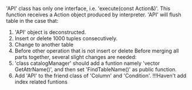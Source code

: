 'API' class has only one interface, i.e. 'execute(const Action&)'. This function receives a Action object produced by interpreter.
'API' will flush table in the case that:
1. 'API' object is deconstructed.
2. Insert or delete 1000 tuples consecutively.
3. Change to another table 
4. Before other operation that is not insert or delete
Before merging all parts together, several slight changes are needed:
1. 'class catalogManager' should add a funtion namely 'vector<string> GetAttrName()', and then set 'FindTableName()' as public function.
2. Add 'API' to the friend class of 'Column' and 'Condition'.
!!!Haven't add index related funtions